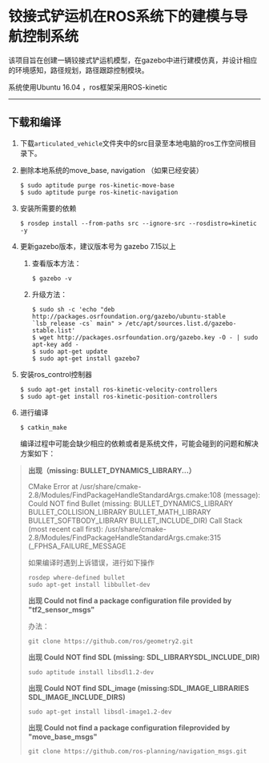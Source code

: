 # 铰接式铲运机在ROS系统下的建模与导航控制系统

该项目旨在创建一辆铰接式铲运机模型，在gazebo中进行建模仿真，并设计相应的环境感知，路径规划，路径跟踪控制模块。

系统使用Ubuntu 16.04 ，ros框架采用ROS-kinetic

---

## 下载和编译

1. 下载`articulated_vehicle`文件夹中的src目录至本地电脑的ros工作空间根目录下。

2. 删除本地系统的move_base, navigation （如果已经安装）

   ``` shell
   $ sudo aptitude purge ros-kinetic-move-base
   $ sudo aptitude purge ros-kinetic-navigation
   ```

   

3. 安装所需要的依赖

   ```shell
   $ rosdep install --from-paths src --ignore-src --rosdistro=kinetic -y
   ```

4. 更新gazebo版本，建议版本号为 gazebo 7.15以上

   1. 查看版本方法：

      ```shell
      $ gazebo -v
      ```

   2. 升级方法：

      ```shell
      $ sudo sh -c 'echo "deb http://packages.osrfoundation.org/gazebo/ubuntu-stable `lsb_release -cs` main" > /etc/apt/sources.list.d/gazebo-stable.list'
      $ wget http://packages.osrfoundation.org/gazebo.key -O - | sudo apt-key add -
      $ sudo apt-get update
      $ sudo apt-get install gazebo7
      ```

5. 安装ros_control控制器

   ```shell
   $ sudo apt-get install ros-kinetic-velocity-controllers 
   $ sudo apt-get install ros-kinetic-position-controllers 
   ```

6. 进行编译 

   ```shell
   $ catkin_make
   ```

   编译过程中可能会缺少相应的依赖或者是系统文件，可能会碰到的问题和解决方案如下：

   >
>
   >**出现（missing: BULLET_DYNAMICS_LIBRARY...）**
   >
   >CMake Error at /usr/share/cmake-2.8/Modules/FindPackageHandleStandardArgs.cmake:108 (message):
   >Could NOT find Bullet (missing: BULLET_DYNAMICS_LIBRARY
   >BULLET_COLLISION_LIBRARY BULLET_MATH_LIBRARY BULLET_SOFTBODY_LIBRARY
   >BULLET_INCLUDE_DIR)
>Call Stack (most recent call first):
   >/usr/share/cmake-2.8/Modules/FindPackageHandleStandardArgs.cmake:315 (_FPHSA_FAILURE_MESSAGE
>
   >如果编译时遇到上诉错误，进行如下操作
   >
   >```
   >rosdep where-defined bullet
>sudo apt-get install libbullet-dev
   >```
>
   > **出现 Could not find a package configuration file provided by "tf2_sensor_msgs"**
>
   >办法：
   >
   >```
>git clone https://github.com/ros/geometry2.git
   >```
>
   >
>
   > **出现 Could NOT find SDL (missing: SDL_LIBRARYSDL_INCLUDE_DIR)**
   >
   >```
>sudo aptitude install libsdl1.2-dev
   >```
>
   > **出现 Could NOT find SDL_image (missing:SDL_IMAGE_LIBRARIES SDL_IMAGE_INCLUDE_DIRS)**
   >
   >```
>sudo apt-get install libsdl-image1.2-dev 
   >```
>
   > **出现  Could not find a package configuration fileprovided by "move_base_msgs"**
   >
   >```
>git clone https://github.com/ros-planning/navigation_msgs.git
   >```
   >
   >
   
   